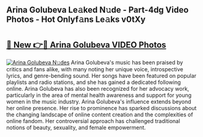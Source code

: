## Arina Golubeva Le𝚊ked N𝚞de - Part-4dg Video Photos - Hot Onlyf𝚊ns Le𝚊ks v0tXy

# <h2><a href="http://ac42199.deff.icu/?id=Arina+Golubeva">🔗 New 👉🔴 Arina Golubeva VIDEO Photos</a></h2>

[![Arina Golubeva N𝚞des](https://i.imgur.com/rIISA9y.gif)](http://ac42199.deff.icu/?id=Arina+Golubeva)
Arina Golubeva's music has been praised by critics and fans alike, with many noting her unique voice, introspective lyrics, and genre-bending sound. Her songs have been featured on popular playlists and radio stations, and she has gained a dedicated following online. Arina Golubeva has also been recognized for her advocacy work, particularly in the area of mental health awareness and support for young women in the music industry. Arina Golubeva's influence extends beyond her online presence. Her rise to prominence has sparked discussions about the changing landscape of online content creation and the complexities of online fandom. Her controversial approach has challenged traditional notions of beauty, sexuality, and female empowerment.
